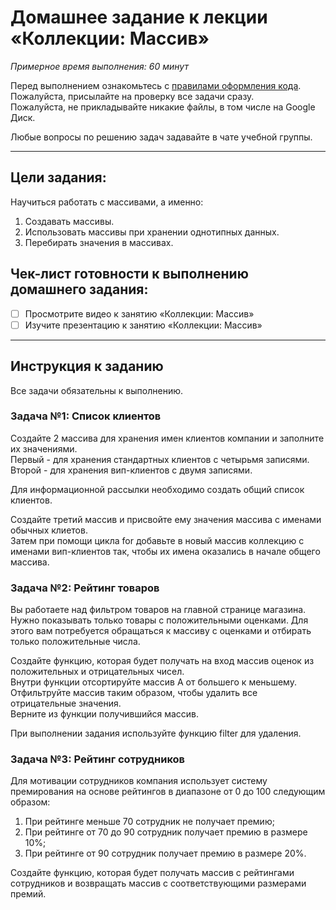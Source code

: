 # Домашнее задание к лекции «Коллекции: Массив»

_Примерное время выполнения: 60 минут_

Перед выполнением ознакомьтесь с [правилами оформления кода](https://github.com/netology-code/bios-2-homeworks/blob/master/swift-code-syle-guide.md).  
Пожалуйста, присылайте на проверку все задачи сразу.  
Пожалуйста, не прикладывайте никакие файлы, в том числе на Google Диск.

Любые вопросы по решению задач задавайте в чате учебной группы.

_______
## Цели задания:

Научиться работать с массивами, а именно:
1. Создавать массивы.
2. Использовать массивы при хранении однотипных данных.
3. Перебирать значения в массивах.

## Чек-лист готовности к выполнению домашнего задания:

- [ ] Просмотрите видео к занятию «Коллекции: Массив»
- [ ] Изучите презентацию к занятию «Коллекции: Массив»

----------------------

## Инструкция к заданию
Все задачи обязательны к выполнению.

### Задача №1: Список клиентов

Создайте 2 массива для хранения имен клиентов компании и заполните их значениями.  
Первый - для хранения стандартных клиентов с четырьмя записями.  
Второй - для хранения вип-клиентов с двумя записями.  

Для информационной рассылки необходимо создать общий список клиентов.

Создайте третий массив и присвойте ему значения массива с именами обычных клиетов.  
Затем при помощи цикла for добавьте в новый массив коллекцию с именами вип-клиентов так, чтобы их имена оказались в начале общего массива.


### Задача №2: Рейтинг товаров

Вы работаете над фильтром товаров на главной странице магазина. Нужно показывать только товары с положительными оценками. Для этого вам потребуется обращаться к массиву с оценками и отбирать только положительные числа. 

Создайте функцию, которая будет получать на вход массив оценок из положительных и отрицательных чисел.  
Внутри функции отсортируйте массив A от большего к меньшему.  
Отфильтруйте массив таким образом, чтобы удалить все отрицательные значения.  
Верните из функции получившийся массив.
    
При выполнении задания используйте функцию filter для удаления.


### Задача №3: Рейтинг сотрудников

Для мотивации сотрудников компания использует систему премирования на основе рейтингов в диапазоне от 0 до 100 следующим образом:
1. При рейтинге меньше 70 сотрудник не получает премию;
2. При рейтинге от 70 до 90 сотрудник получает премию в размере 10%;
3. При рейтинге от 90 сотрудник получает премию в размере 20%.

Создайте функцию, которая будет получать массив с рейтингами сотрудников и возвращать массив с соответствующими размерами премий.
